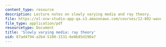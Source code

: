 ```yaml
---
content_type: resource
description: Lecture notes on slowly varying media and ray theory.
file: https://ol-ocw-studio-app-qa.s3.amazonaws.com/courses/12-802-wave-motion-in-the-ocean-and-the-atmosphere-spring-2008/87ad4794a2b4510015316e0b85d190a7_MIT12_802S08_lec02.pdf
file_type: application/pdf
resourcetype: Document
title: 'Slowly varying media: ray theory'
uid: 87ad4794-a2b4-5100-1531-6e0b85d190a7
---
```

